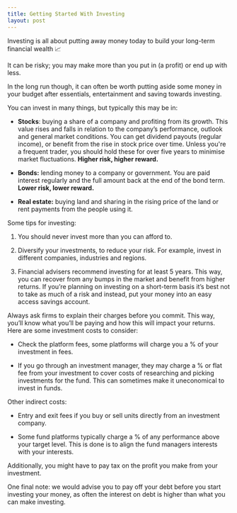 ```yaml
---
title: Getting Started With Investing
layout: post
---
```


Investing is all about putting away money today to build your long-term financial wealth 📈 

It can be risky; you may make more than you put in (a profit) or end up with less. 

In the long run though, it can often be  worth putting aside some money in your budget after essentials, entertainment and saving towards investing. 


You can invest in many things, but typically this may be in:


* **Stocks**: buying a share of a company and profiting from its growth. This value rises and falls in relation to the company’s performance, outlook and general market conditions. You can get dividend payouts (regular income), or benefit from the rise in stock price over time. Unless you're a frequent trader, you should hold these for over five years to minimise market fluctuations. **Higher risk, higher reward.**

* **Bonds:** lending money to a company or government. You are paid interest regularly and the full amount back at the end of the bond term. **Lower risk, lower reward.**

* **Real estate:** buying land and sharing in the rising price of the land or rent payments from the people using it.


Some tips for investing:


1. You should never invest more than you can afford to.

2. Diversify your investments, to reduce your risk. For example, invest in different companies, industries and regions.

3. Financial advisers recommend investing for at least 5 years. This way, you can recover from any bumps in the market and benefit from higher returns. If you’re planning on investing on a short-term basis it’s best not to take as much of a risk and instead, put your money into an easy access savings account.


Always ask firms to explain their charges before you commit. This way, you’ll know what you’ll be paying and how this will impact your returns. Here are some investment costs to consider:


* Check the platform fees, some platforms will charge you a % of your investment in fees.

* If you go through an investment manager, they may charge a % or flat fee from your investment to cover costs of researching and picking investments for the fund. This can sometimes make it uneconomical to invest in funds.


Other indirect costs:


* Entry and exit fees if you buy or sell units directly from an investment company.

* Some fund platforms typically charge a % of any performance above your target level. This is done is to align the fund managers interests with your interests.


Additionally, you might have to pay tax on the profit you make from your investment.

One final note: we would advise you to pay off your debt before you start investing your money, as often the interest on debt is higher than what you can make investing.